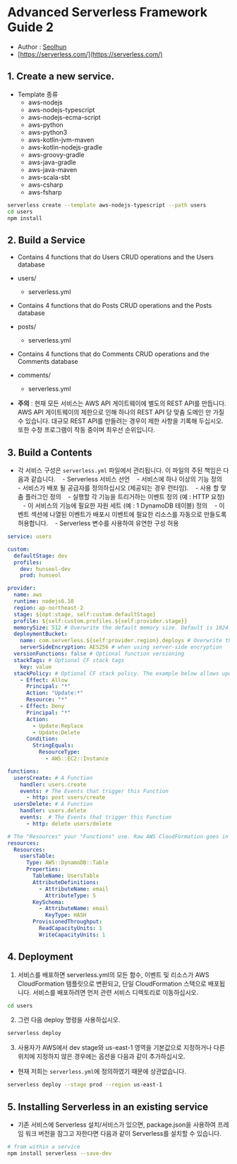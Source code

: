 # Advanced Serverless Framework Guide 2
- Author : [Seolhun](https//github.com/seolhun)
- [https://serverless.com/](https://serverless.com/)

## 1. Create a new service.
- Template 종류
  - aws-nodejs
  - aws-nodejs-typescript
  - aws-nodejs-ecma-script
  - aws-python
  - aws-python3
  - aws-kotlin-jvm-maven
  - aws-kotlin-nodejs-gradle
  - aws-groovy-gradle
  - aws-java-gradle
  - aws-java-maven
  - aws-scala-sbt
  - aws-csharp
  - aws-fsharp
```Bash
serverless create --template aws-nodejs-typescript --path users
cd users
npm install
```

## 2. Build a Service
- Contains 4 functions that do Users CRUD operations and the Users database
- users/
	- serverless.yml 

- Contains 4 functions that do Posts CRUD operations and the Posts database
- posts/
	- serverless.yml 

- Contains 4 functions that do Comments CRUD operations and the Comments database
- comments/
	- serverless.yml 

- **주의** : 현재 모든 서비스는 AWS API 게이트웨이에 별도의 REST API를 만듭니다. AWS API 게이트웨이의 제한으로 인해 하나의 REST API 당 맞춤 도메인 만 가질 수 있습니다. 대규모 REST API를 만들려는 경우이 제한 사항을 기록해 두십시오. 또한 수정 프로그램이 작동 중이며 최우선 순위입니다.

## 3. Build a Contents
- 각 서비스 구성은 `serverless.yml` 파일에서 관리됩니다. 이 파일의 주된 책임은 다음과 같습니다.
   - Serverless 서비스 선언
   - 서비스에 하나 이상의 기능 정의
   - 서비스가 배포 될 공급자를 정의하십시오 (제공되는 경우 런타임).
   - 사용 할 맞춤 플러그인 정의
   - 실행할 각 기능을 트리거하는 이벤트 정의 (예 : HTTP 요청)
   - 이 서비스의 기능에 필요한 자원 세트 (예 : 1 DynamoDB 테이블) 정의
   - 이벤트 섹션에 나열된 이벤트가 배포시 이벤트에 필요한 리소스를 자동으로 만들도록 허용합니다.
   - Serverless 변수를 사용하여 유연한 구성 허용
```yml
service: users

custom:
  defaultStage: dev
  profiles:
    dev: hunseol-dev
    prod: hunseol

provider:
  name: aws
  runtime: nodejs6.10
  region: ap-northeast-2
  stage: ${opt:stage, self:custom.defaultStage}
  profile: ${self:custom.profiles.${self:provider.stage}}
  memorySize: 512 # Overwrite the default memory size. Default is 1024
  deploymentBucket:
    name: com.serverless.${self:provider.region}.deploys # Overwrite the default deployment bucket
    serverSideEncryption: AES256 # when using server-side encryption
  versionFunctions: false # Optional function versioning
  stackTags: # Optional CF stack tags
    key: value
  stackPolicy: # Optional CF stack policy. The example below allows updates to all resources except deleting/replacing EC2 instances (use with caution!)
    - Effect: Allow
      Principal: "*"
      Action: "Update:*"
      Resource: "*"
    - Effect: Deny
      Principal: "*"
      Action:
        - Update:Replace
        - Update:Delete
      Condition:
        StringEquals:
          ResourceType:
            - AWS::EC2::Instance

functions:
  usersCreate: # A Function
    handler: users.create
    events: # The Events that trigger this Function
      - http: post users/create
  usersDelete: # A Function
    handler: users.delete
    events:  # The Events that trigger this Function
      - http: delete users/delete

# The "Resources" your "Functions" use. Raw AWS CloudFormation goes in here.
resources:
  Resources:
    usersTable:
      Type: AWS::DynamoDB::Table
      Properties:
        TableName: UsersTable
        AttributeDefinitions:
          - AttributeName: email
            AttributeType: S
        KeySchema:
          - AttributeName: email
            KeyType: HASH
        ProvisionedThroughput:
          ReadCapacityUnits: 1
          WriteCapacityUnits: 1
```

## 4. Deployment 
1. 서비스를 배포하면 serverless.yml의 모든 함수, 이벤트 및 리소스가 AWS CloudFormation 템플릿으로 변환되고, 단일 CloudFormation 스택으로 배포됩니다. 서비스를 배포하려면 먼저 관련 서비스 디렉토리로 이동하십시오.
```bash
cd users
```
2. 그런 다음 deploy 명령을 사용하십시오.
```bash
serverless deploy
```
3. 사용자가 AWS에서 dev stage와 us-east-1 영역을 기본값으로 지정하거나 다른 위치에 지정하지 않은 경우에는 옵션을 다음과 같이 추가하십시오.
- 현재 저희는 `serverless.yml`에 정의하였기 때문에 상관없습니다.
```bash
serverless deploy --stage prod --region us-east-1
```

## 5. Installing Serverless in an existing service
- 기존 서비스에 Serverless 설치/서비스가 있으면, package.json을 사용하여 프레임 워크 버전을 잠그고 자한다면 다음과 같이 Serverless를 설치할 수 있습니다.
```bash
# from within a service
npm install serverless --save-dev
```
